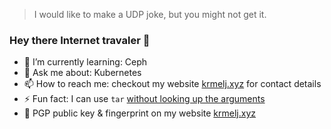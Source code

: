 > I would like to make a UDP joke, but you might not get it.

### Hey there Internet travaler 👋
- 🌱 I’m currently learning: Ceph
- 💬 Ask me about: Kubernetes
- 📫 How to reach me: checkout my website [krmelj.xyz](https:krmelj.xyz) for contact details
- ⚡ Fun fact: I can use `tar` [without looking up the arguments](https://xkcd.com/1168/)
- 🔐 PGP public key & fingerprint on my website [krmelj.xyz](https:krmelj.xyz)
